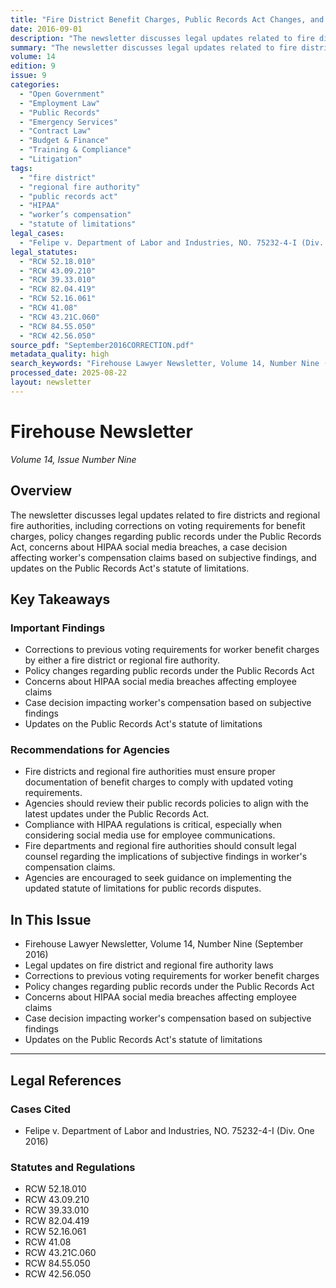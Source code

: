 ```yaml
---
title: "Fire District Benefit Charges, Public Records Act Changes, and HIPAA Social Media Compliance"
date: 2016-09-01
description: "The newsletter discusses legal updates related to fire districts and regional fire authorities, including corrections on voting requirements for benefit charges, policy changes regarding public records under the Public Records Act, concerns about HIPAA social media breaches, a case decision affecting worker's compensation claims based on subjective findings, and updates on the Public Records Act's statute of limitations."
summary: "The newsletter discusses legal updates related to fire districts and regional fire authorities, including corrections on voting requirements for benefit charges, policy changes regarding public records under the Public Records Act, concerns about HIPAA social media breaches, a case decision affecting worker's compensation claims based on subjective findings, and updates on the Public Records Act's statute of limitations."
volume: 14
edition: 9
issue: 9
categories:
  - "Open Government"
  - "Employment Law"
  - "Public Records"
  - "Emergency Services"
  - "Contract Law"
  - "Budget & Finance"
  - "Training & Compliance"
  - "Litigation"
tags:
  - "fire district"
  - "regional fire authority"
  - "public records act"
  - "HIPAA"
  - "worker’s compensation"
  - "statute of limitations"
legal_cases:
  - "Felipe v. Department of Labor and Industries, NO. 75232-4-I (Div. One 2016)"
legal_statutes:
  - "RCW 52.18.010"
  - "RCW 43.09.210"
  - "RCW 39.33.010"
  - "RCW 82.04.419"
  - "RCW 52.16.061"
  - "RCW 41.08"
  - "RCW 43.21C.060"
  - "RCW 84.55.050"
  - "RCW 42.56.050"
source_pdf: "September2016CORRECTION.pdf"
metadata_quality: high
search_keywords: "Firehouse Lawyer Newsletter, Volume 14, Number Nine (September 2016). Legal updates on fire district and regional fire authority laws. Corrections to previous voting requirements for worker benefit ch..."
processed_date: 2025-08-22
layout: newsletter
---
```


# Firehouse Newsletter

*Volume 14, Issue Number Nine*

## Overview

The newsletter discusses legal updates related to fire districts and regional fire authorities, including corrections on voting requirements for benefit charges, policy changes regarding public records under the Public Records Act, concerns about HIPAA social media breaches, a case decision affecting worker's compensation claims based on subjective findings, and updates on the Public Records Act's statute of limitations.

## Key Takeaways

### Important Findings

- Corrections to previous voting requirements for worker benefit charges by either a fire district or regional fire authority.
- Policy changes regarding public records under the Public Records Act
- Concerns about HIPAA social media breaches affecting employee claims
- Case decision impacting worker's compensation based on subjective findings
- Updates on the Public Records Act's statute of limitations

### Recommendations for Agencies

- Fire districts and regional fire authorities must ensure proper documentation of benefit charges to comply with updated voting requirements.
- Agencies should review their public records policies to align with the latest updates under the Public Records Act.
- Compliance with HIPAA regulations is critical, especially when considering social media use for employee communications.
- Fire departments and regional fire authorities should consult legal counsel regarding the implications of subjective findings in worker's compensation claims.
- Agencies are encouraged to seek guidance on implementing the updated statute of limitations for public records disputes.

## In This Issue

- Firehouse Lawyer Newsletter, Volume 14, Number Nine (September 2016)
- Legal updates on fire district and regional fire authority laws
- Corrections to previous voting requirements for worker benefit charges
- Policy changes regarding public records under the Public Records Act
- Concerns about HIPAA social media breaches affecting employee claims
- Case decision impacting worker's compensation based on subjective findings
- Updates on the Public Records Act's statute of limitations

---

## Legal References

### Cases Cited

- Felipe v. Department of Labor and Industries, NO. 75232-4-I (Div. One 2016)

### Statutes and Regulations

- RCW 52.18.010
- RCW 43.09.210
- RCW 39.33.010
- RCW 82.04.419
- RCW 52.16.061
- RCW 41.08
- RCW 43.21C.060
- RCW 84.55.050
- RCW 42.56.050

